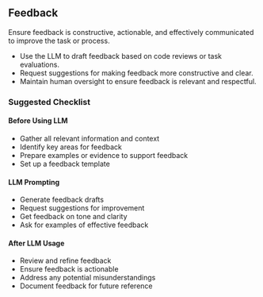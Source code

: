 ## Feedback
Ensure feedback is constructive, actionable, and effectively communicated to improve the task or process.

- Use the LLM to draft feedback based on code reviews or task evaluations.
- Request suggestions for making feedback more constructive and clear.
- Maintain human oversight to ensure feedback is relevant and respectful.

### Suggested Checklist

#### Before Using LLM
- Gather all relevant information and context
- Identify key areas for feedback
- Prepare examples or evidence to support feedback
- Set up a feedback template

#### LLM Prompting
  - Generate feedback drafts
  - Request suggestions for improvement
  - Get feedback on tone and clarity
  - Ask for examples of effective feedback

#### After LLM Usage
- Review and refine feedback
- Ensure feedback is actionable
- Address any potential misunderstandings
- Document feedback for future reference

